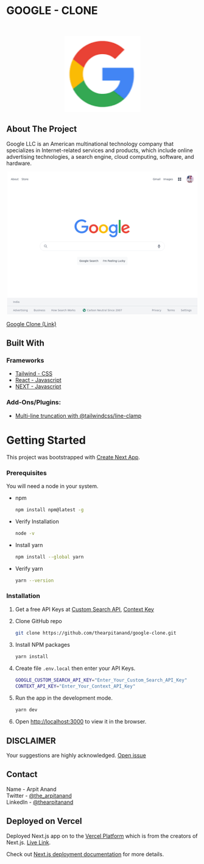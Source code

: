 <h1>GOOGLE - CLONE</h1>

<br />

<!-- PROJECT LOGO -->
<p  align="center">
    <a href="#">
        <img src="public/favicon.png" alt="Logo" width="200" height="200">
    </a>
</p>

<!-- ABOUT THE PROJECT -->

## About The Project

Google LLC is an American multinational technology company that specializes in Internet-related services and products, which include online advertising technologies, a search engine, cloud computing, software, and hardware.

<!-- Screenshot -->
<div align="center">
    <img src="/public/website-screenshot.png" width="500px"</img> 
</div>

[Google Clone (Link)](https://google-clone-eight-iota.vercel.app/)

<!-- Built with section -->

## Built With

### Frameworks

- [Tailwind - CSS](https://tailwindcss.com/)
- [React - Javascript](https://reactjs.org/)
- [NEXT - Javascript](https://nextjs.org/)

### Add-Ons/Plugins:

- [Multi-line truncation with @tailwindcss/line-clamp](https://blog.tailwindcss.com/multi-line-truncation-with-tailwindcss-line-clamp)

<!-- GETTING STARTED -->

# Getting Started

This project was bootstrapped with [Create Next App](https://create-next-app.js.org/).

### Prerequisites

You will need a node in your system.

- npm

  ```sh
  npm install npm@latest -g
  ```

- Verify Installation

  ```sh
  node -v
  ```

- Install yarn

  ```sh
  npm install --global yarn
  ```

- Verify yarn
  ```sh
  yarn --version
  ```

### Installation

1. Get a free API Keys at [Custom Search API](https://developers.google.com/custom-search/v1/using_rest), [Context Key](https://cse.google.com/cse/create/new)

2. Clone GitHub repo

   ```sh
   git clone https://github.com/thearpitanand/google-clone.git
   ```

3. Install NPM packages

   ```sh
   yarn install
   ```

4. Create file `.env.local` then enter your API Keys.

   ```sh
   GOOGLE_CUSTOM_SEARCH_API_KEY="Enter_Your_Custom_Search_API_Key"
   CONTEXT_API_KEY="Enter_Your_Context_API_Key"
   ```

5. Run the app in the development mode.

   ```sh
   yarn dev
   ```

6. Open [http://localhost:3000](http://localhost:3000) to view it in the browser.

<!-- Disclaimer -->

## DISCLAIMER

Your suggestions are highly acknowledged. [Open issue](https://github.com/thearpitanand/google-clone/issues)

<!-- CONTACT -->

## Contact

Name - Arpit Anand\
Twitter - [@the_arpitanand](https://twitter.com/the_arpitanand)\
LinkedIn - [@thearpitanand](https://www.linkedin.com/in/thearpitanand/)


## Deployed on Vercel

Deployed Next.js app on to the [Vercel Platform](https://vercel.com/new?utm_medium=default-template&filter=next.js&utm_source=create-next-app&utm_campaign=create-next-app-readme) which is from the creators of Next.js. [Live Link](https://google-clone-eight-iota.vercel.app/).

Check out [Next.js deployment documentation](https://nextjs.org/docs/deployment) for more details.
